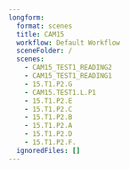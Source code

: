 ```yaml
---
longform:
  format: scenes
  title: CAM15
  workflow: Default Workflow
  sceneFolder: /
  scenes:
    - CAM15_TEST1_READING2
    - CAM15_TEST1_READING1
    - 15.T1.P2.G
    - CAM15.TEST1.L.P1
    - 15.T1.P2.E
    - 15.T1.P2.C
    - 15.T1.P2.B
    - 15.T1.P2.A
    - 15.T1.P2.D
    - 15.T1.P2.F.
  ignoredFiles: []
---
```

